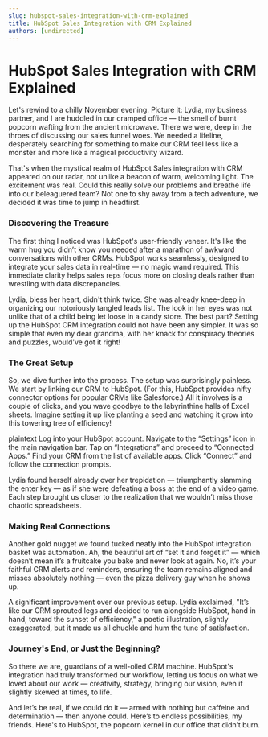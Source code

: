 ```yaml
---
slug: hubspot-sales-integration-with-crm-explained
title: HubSpot Sales Integration with CRM Explained
authors: [undirected]
---
```


# HubSpot Sales Integration with CRM Explained

Let's rewind to a chilly November evening. Picture it: Lydia, my business partner, and I are huddled in our cramped office — the smell of burnt popcorn wafting from the ancient microwave. There we were, deep in the throes of discussing our sales funnel woes. We needed a lifeline, desperately searching for something to make our CRM feel less like a monster and more like a magical productivity wizard.

That's when the mystical realm of HubSpot Sales integration with CRM appeared on our radar, not unlike a beacon of warm, welcoming light. The excitement was real. Could this really solve our problems and breathe life into our beleaguered team? Not one to shy away from a tech adventure, we decided it was time to jump in headfirst.

### Discovering the Treasure

The first thing I noticed was HubSpot's user-friendly veneer. It's like the warm hug you didn’t know you needed after a marathon of awkward conversations with other CRMs. HubSpot works seamlessly, designed to integrate your sales data in real-time — no magic wand required. This immediate clarity helps sales reps focus more on closing deals rather than wrestling with data discrepancies. 

Lydia, bless her heart, didn't think twice. She was already knee-deep in organizing our notoriously tangled leads list. The look in her eyes was not unlike that of a child being let loose in a candy store. The best part? Setting up the HubSpot CRM integration could not have been any simpler. It was so simple that even my dear grandma, with her knack for conspiracy theories and puzzles, would've got it right!

### The Great Setup

So, we dive further into the process. The setup was surprisingly painless. We start by linking our CRM to HubSpot. (For this, HubSpot provides nifty connector options for popular CRMs like Salesforce.) All it involves is a couple of clicks, and you wave goodbye to the labyrinthine halls of Excel sheets. Imagine setting it up like planting a seed and watching it grow into this towering tree of efficiency!

plaintext
                    Log into your HubSpot account.
                    Navigate to the “Settings” icon in the main navigation bar.
                    Tap on “Integrations” and proceed to “Connected Apps.”
                    Find your CRM from the list of available apps.
                    Click “Connect” and follow the connection prompts.


Lydia found herself already over her trepidation — triumphantly slamming the enter key — as if she were defeating a boss at the end of a video game. Each step brought us closer to the realization that we wouldn’t miss those chaotic spreadsheets. 

### Making Real Connections

Another gold nugget we found tucked neatly into the HubSpot integration basket was automation. Ah, the beautiful art of “set it and forget it” — which doesn’t mean it’s a fruitcake you bake and never look at again. No, it’s your faithful CRM alerts and reminders, ensuring the team remains aligned and misses absolutely nothing — even the pizza delivery guy when he shows up.

A significant improvement over our previous setup. Lydia exclaimed, "It’s like our CRM sprouted legs and decided to run alongside HubSpot, hand in hand, toward the sunset of efficiency," a poetic illustration, slightly exaggerated, but it made us all chuckle and hum the tune of satisfaction.

### Journey's End, or Just the Beginning?

So there we are, guardians of a well-oiled CRM machine. HubSpot's integration had truly transformed our workflow, letting us focus on what we loved about our work — creativity, strategy, bringing our vision, even if slightly skewed at times, to life.

And let’s be real, if we could do it — armed with nothing but caffeine and determination — then anyone could. Here’s to endless possibilities, my friends. Here's to HubSpot, the popcorn kernel in our office that didn’t burn. 